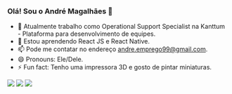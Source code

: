 ### Olá! Sou o André Magalhães 👋


- 🔭 Atualmente trabalho como Operational Support Specialist na Kanttum - Plataforma para desenvolvimento de equipes.
- 🌱 Estou aprendendo React JS e React Native.
- 📫 Pode me contatar no endereço andre.emprego99@gmail.com.
- 😄 Pronouns: Ele/Dele.
- ⚡ Fun fact: Tenho uma impressora 3D e gosto de pintar miniaturas.





<div> 
  <a href="https://www.instagram.com/acmagall/" target="_blank"><img src="https://img.shields.io/badge/-Instagram-%23E4405F?style=for-the-badge&logo=instagram&logoColor=white" target="_blank"></a>
  <a href = "mailto:andre.emprego99@gmail.com"><img src="https://img.shields.io/badge/-Gmail-%23333?style=for-the-badge&logo=gmail&logoColor=white" target="_blank"></a>
 <a href="https://www.linkedin.com/in/acmeok/" target="_blank"><img src="https://img.shields.io/badge/-LinkedIn-%230077B5?style=for-the-badge&logo=linkedin&logoColor=white" target="_blank"></a> 
</div>

